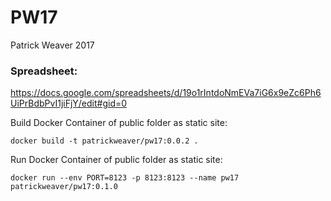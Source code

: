 # PW17

Patrick Weaver
2017
### Spreadsheet:
https://docs.google.com/spreadsheets/d/19o1rIntdoNmEVa7iG6x9eZc6Ph6UiPrBdbPvI1jiFjY/edit#gid=0


Build Docker Container of public folder as static site:

`docker build -t patrickweaver/pw17:0.0.2 .`

Run Docker Container of public folder as static site:

`docker run --env PORT=8123 -p 8123:8123 --name pw17 patrickweaver/pw17:0.1.0`
